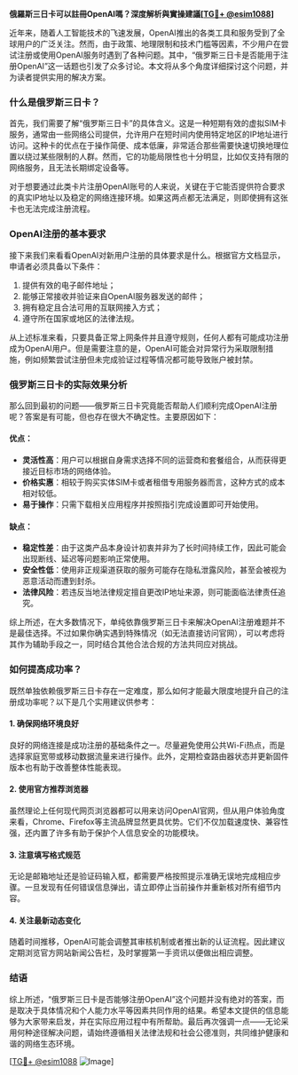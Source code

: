 **俄羅斯三日卡可以註冊OpenAI嗎？深度解析與實操建議[[TG💪+ @esim1088](https://t.me/s/esim1088)]**

近年来，随着人工智能技术的飞速发展，OpenAI推出的各类工具和服务受到了全球用户的广泛关注。然而，由于政策、地理限制和技术门槛等因素，不少用户在尝试注册或使用OpenAI服务时遇到了各种问题。其中，“俄罗斯三日卡是否能用于注册OpenAI”这一话题也引发了众多讨论。本文将从多个角度详细探讨这个问题，并为读者提供实用的解决方案。

### 什么是俄罗斯三日卡？

首先，我们需要了解“俄罗斯三日卡”的具体含义。这是一种短期有效的虚拟SIM卡服务，通常由一些网络公司提供，允许用户在短时间内使用特定地区的IP地址进行访问。这种卡的优点在于操作简便、成本低廉，非常适合那些需要快速切换地理位置以绕过某些限制的人群。然而，它的功能局限性也十分明显，比如仅支持有限的网络服务，且无法长期绑定设备等。

对于想要通过此类卡片注册OpenAI账号的人来说，关键在于它能否提供符合要求的真实IP地址以及稳定的网络连接环境。如果这两点都无法满足，则即使拥有这张卡也无法完成注册流程。

### OpenAI注册的基本要求

接下来我们来看看OpenAI对新用户注册的具体要求是什么。根据官方文档显示，申请者必须具备以下条件：
1. 提供有效的电子邮件地址；
2. 能够正常接收并验证来自OpenAI服务器发送的邮件；
3. 拥有稳定且合法可用的互联网接入方式；
4. 遵守所在国家或地区的法律法规。

从上述标准来看，只要具备正常上网条件并且遵守规则，任何人都有可能成功注册成为OpenAI用户。但是需要注意的是，OpenAI可能会对异常行为采取限制措施，例如频繁尝试注册但未完成验证过程等情况都可能导致账户被封禁。

### 俄罗斯三日卡的实际效果分析

那么回到最初的问题——俄罗斯三日卡究竟能否帮助人们顺利完成OpenAI注册呢？答案是有可能，但也存在很大不确定性。主要原因如下：

#### 优点：
- **灵活性高**：用户可以根据自身需求选择不同的运营商和套餐组合，从而获得更接近目标市场的网络体验。
- **价格实惠**：相较于购买实体SIM卡或者租借专用服务器而言，这种方式的成本相对较低。
- **易于操作**：只需下载相关应用程序并按照指引完成设置即可开始使用。

#### 缺点：
- **稳定性差**：由于这类产品本身设计初衷并非为了长时间持续工作，因此可能会出现断线、延迟等问题影响正常使用。
- **安全性低**：使用非正规渠道获取的服务可能存在隐私泄露风险，甚至会被视为恶意活动而遭到封杀。
- **法律风险**：若违反当地法律规定擅自更改IP地址来源，则可能面临法律责任追究。

综上所述，在大多数情况下，单纯依靠俄罗斯三日卡来解决OpenAI注册难题并不是最佳选择。不过如果你确实遇到特殊情况（如无法直接访问官网），可以考虑将其作为辅助手段之一，同时结合其他合法合规的方法共同应对挑战。

### 如何提高成功率？

既然单独依赖俄罗斯三日卡存在一定难度，那么如何才能最大限度地提升自己的注册成功率呢？以下是几个实用建议供参考：

#### 1. 确保网络环境良好
良好的网络连接是成功注册的基础条件之一。尽量避免使用公共Wi-Fi热点，而是选择家庭宽带或移动数据流量来进行操作。此外，定期检查路由器状态并更新固件版本也有助于改善整体性能表现。

#### 2. 使用官方推荐浏览器
虽然理论上任何现代网页浏览器都可以用来访问OpenAI官网，但从用户体验角度来看，Chrome、Firefox等主流品牌显然更具优势。它们不仅加载速度快、兼容性强，还内置了许多有助于保护个人信息安全的功能模块。

#### 3. 注意填写格式规范
无论是邮箱地址还是验证码输入框，都需要严格按照提示准确无误地完成相应步骤。一旦发现有任何错误信息弹出，请立即停止当前操作并重新核对所有细节内容。

#### 4. 关注最新动态变化
随着时间推移，OpenAI可能会调整其审核机制或者推出新的认证流程。因此建议定期浏览官方网站新闻公告栏，及时掌握第一手资讯以便做出相应调整。

### 结语

综上所述，“俄罗斯三日卡是否能够注册OpenAI”这个问题并没有绝对的答案，而是取决于具体情况和个人能力水平等因素共同作用的结果。希望本文提供的信息能够为大家带来启发，并在实际应用过程中有所帮助。最后再次强调一点——无论采用何种途径解决问题，请始终遵循相关法律法规和社会公德准则，共同维护健康和谐的网络生态环境。

[[TG💪+ @esim1088](https://t.me/s/esim1088) ![Image](https://i.postimg.cc/4NQfJmqS/Snipaste-2025-05-13-00-14-12.png)]